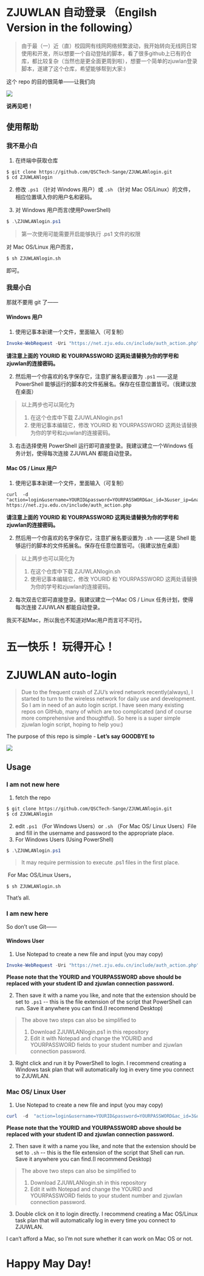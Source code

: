# ZJUWLAN 自动登录 （Engilsh Version in the following）

>  由于最（一）近（直）校园网有线网网络频繁波动，我开始转向无线网日常使用和开发，所以想要一个自动登陆的脚本，看了很多github上已有的仓库，都比较复杂（当然也是更全面更周到啦），想要一个简单的zjuwlan登录脚本，遂建了这个仓库，希望能够帮到大家:)

这个 repo 的目的很简单——让我们向

![](/img/zjuwlan.webp)

**说再见吧！**

## 使用帮助

### 我不是小白

1. 在终端中获取仓库

```shell
$ git clone https://github.com/QSCTech-Sange/ZJUWLANlogin.git
$ cd ZJUWLANlogin
```

2. 修改 `.ps1` （针对 Windows 用户）或 `.sh` （针对 Mac OS/Linux）的文件，相应位置填入你的用户名和密码。

3. 对 Windows 用户而言(使用PowerShell)

```powershell
$ .\ZJUWLANlogin.ps1
```

> 第一次使用可能需要开启能够执行 .ps1 文件的权限

对 Mac OS/Linux 用户而言，

```shell
$ sh ZJUWLANlogin.sh
```

即可。



### 我是小白

那就不要用 git 了——

#### Windows 用户

1. 使用记事本新建一个文件，里面输入（可复制）

```powershell
Invoke-WebRequest -Uri "https://net.zju.edu.cn/include/auth_action.php" -Method "POST" -Body "action=login&username=YOURID&password=YOURPASSWORD&ac_id=3&user_ip=&nas_ip=&user_mac=&save_me=0&ajax=1"
```

**请注意上面的 YOURID 和 YOURPASSWORD 这两处请替换为你的学号和zjuwlan的连接密码。**

2. 然后用一个你喜欢的名字保存它，注意扩展名要设置为 `.ps1` ——这是PowerShell 能够运行的脚本的文件拓展名。保存在任意位置皆可。（我建议放在桌面）

> 以上两步也可以简化为
>
> 1. 在这个仓库中下载 ZJUWLANlogin.ps1
> 2. 使用记事本编辑它，修改 YOURID 和 YOURPASSWORD 这两处请替换为你的学号和zjuwlan的连接密码。

3. 右击选择使用 PowerShell 运行即可直接登录。我建议建立一个Windows 任务计划，使得每次连接 ZJUWLAN 都能自动登录。



#### Mac OS / Linux 用户

1. 使用记事本新建一个文件，里面输入（可复制）

```shell
curl  -d  "action=login&username=YOURID&password=YOURPASSWORD&ac_id=3&user_ip=&nas_ip=&user_mac=&save_me=0&ajax=1"  https://net.zju.edu.cn/include/auth_action.php
```

**请注意上面的 YOURID 和 YOURPASSWORD 这两处请替换为你的学号和zjuwlan的连接密码。**

2.  然后用一个你喜欢的名字保存它，注意扩展名要设置为 `.sh` ——这是 Shell 能够运行的脚本的文件拓展名。保存在任意位置皆可。（我建议放在桌面）

> 以上两步也可以简化为
>
> 1. 在这个仓库中下载 ZJUWLANlogin.sh
> 2. 使用记事本编辑它，修改 YOURID 和 YOURPASSWORD 这两处请替换为你的学号和zjuwlan的连接密码。

2.  每次双击它即可直接登录。我建议建立一个Mac OS / Linux 任务计划，使得每次连接 ZJUWLAN 都能自动登录。

我买不起Mac，所以我也不知道对Mac用户而言可不可行。



# 五一快乐！ 玩得开心！

# ZJUWLAN auto-login

> Due to the frequent crash of  ZJU’s wired network recently(always),  I started to turn to the wireless network for daily use and development. So I am in need of an auto login script. I have seen many existing repos on GitHub, many of which are too complicated (and of course more comprehensive and thoughtful). So here is a super simple zjuwlan login script, hoping to help you:)

The purpose of this repo is simple - **Let’s say GOODBYE to**

![](/img/zjuwlan.webp)

## Usage

### I am not new here

1. fetch the repo

```shell
$ git clone https://github.com/QSCTech-Sange/ZJUWLANlogin.git
$ cd ZJUWLANlogin
```

2. edit  `.ps1` （For Windows Users）or  `.sh` （For Mac OS/ Linux Users）File and fill in the username and password to the appropriate place.
3. For Windows Users (Using PowerShell)

```powershell
$ .\ZJUWLANlogin.ps1
```

> It may require permission to execute .ps1 files in the first place.

​       For  Mac OS/Linux Users，

```shell
$ sh ZJUWLANlogin.sh
```

That’s all.



### I am new here

So don’t use Git——

#### Windows User

1. Use Notepad to create a new file and input (you may copy)

```powershell
Invoke-WebRequest -Uri "https://net.zju.edu.cn/include/auth_action.php" -Method "POST" -Body "action=login&username=YOURID&password=YOURPASSWORD&ac_id=3&user_ip=&nas_ip=&user_mac=&save_me=0&ajax=1"
```

**Please note that the  YOURID and YOURPASSWORD above should be replaced with your student ID and zjuwlan connection password.**

2. Then save it with a name you like, and note that the extension should be set to `.ps1` -- this is the file extension of the script that PowerShell can run. Save it anywhere you can find.(I recommend Desktop)

> The above two steps can also be simplified to
>
> 1. Download ZJUWLANlogin.ps1 in this repository
> 2. Edit it with Notepad and change the YOURID and YOURPASSWORD fields to your student number and zjuwlan connection password.

3. Right click and run it by PowerShell to login. I recommend creating a Windows task plan that will automatically log in every time you connect to ZJUWLAN.

### Mac OS/ Linux User

1. Use Notepad to create a new file and input (you may copy)

```powershell
curl  -d  "action=login&username=YOURID&password=YOURPASSWORD&ac_id=3&user_ip=&nas_ip=&user_mac=&save_me=0&ajax=1"  https://net.zju.edu.cn/include/auth_action.php
```

**Please note that the  YOURID and YOURPASSWORD above should be replaced with your student ID and zjuwlan connection password.**

2. Then save it with a name you like, and note that the extension should be set to `.sh` -- this is the file extension of the script that Shell can run. Save it anywhere you can find.(I recommend Desktop)

> The above two steps can also be simplified to
>
> 1. Download ZJUWLANlogin.sh in this repository
> 2. Edit it with Notepad and change the YOURID and YOURPASSWORD fields to your student number and zjuwlan connection password.

3. Double click on it to login directly. I recommend creating a Mac OS/Linux task plan that will automatically log in every time you connect to ZJUWLAN.

I can’t afford a Mac, so I’m not sure whether it can work on Mac OS or not.



# Happy May Day!

